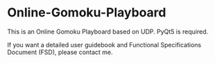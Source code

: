 # Online-Gomoku-Playboard
This is an Online Gomoku Playboard based on UDP.
PyQt5 is required.

If you want a detailed user guidebook and Functional Specifications Document (FSD), please contact me.
